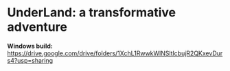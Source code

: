 # UnderLand: a transformative adventure

**Windows build:**
https://drive.google.com/drive/folders/1XchL1RwwkWlNSltlcbujR2QKxevDurs4?usp=sharing
